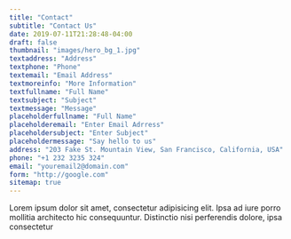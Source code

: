 ```yaml
---
title: "Contact"
subtitle: "Contact Us"
date: 2019-07-11T21:28:48-04:00
draft: false
thumbnail: "images/hero_bg_1.jpg"
textaddress: "Address"
textphone: "Phone"
textemail: "Email Address"
textmoreinfo: "More Information"
textfullname: "Full Name"
textsubject: "Subject"
textmessage: "Message"
placeholderfullname: "Full Name"
placeholderemail: "Enter Email Adrress"
placeholdersubject: "Enter Subject"
placeholdermessage: "Say hello to us"
address: "203 Fake St. Mountain View, San Francisco, California, USA"
phone: "+1 232 3235 324"
email: "youremail2@domain.com"
form: "http://google.com"
sitemap: true
---
```

Lorem ipsum dolor sit amet, consectetur adipisicing elit. Ipsa ad iure porro mollitia architecto hic consequuntur. Distinctio nisi perferendis dolore, ipsa consectetur
